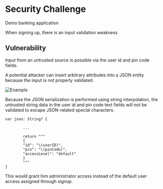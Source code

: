 # Security Challenge

Demo banking application

When signing up, there is an input validation weakness

## Vulnerability

Input from an untrusted source is possible via the user id and pin code fields.

A potential attacker can insert arbitrary attributes into a JSON entity because the input is not properly validated.

![Example](https://i.imgur.com/JYclYJm.png)

Because the JSON serialization is performed using string interpolation, the untrusted string data in the user id and pin code text fields will not be validated to escape JSON-related special characters. 

```    
var json: String? {

        ...
        
        return """
        {
        "id": "\(userID)",
        "pin": "\(pinCode)",
        "accessLevel": "default"
        }
        """
}
```
This would grant him administrator access instead of the default user access assigned through signup.
